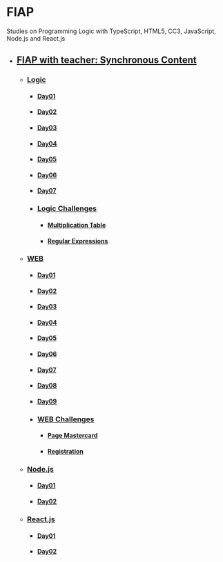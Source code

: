 # FIAP
Studies on Programming Logic with TypeScript, HTML5, CC3, JavaScript, Node.js and React.js
  
- ## [FIAP with teacher: Synchronous Content](README.md)
  - ### [Logic](01-logic/README.md)
    - #### [Day01](01-logic/day01/README.md)
    - #### [Day02](01-logic/day02/README.md)
    - #### [Day03](01-logic/day03/README.md)
    - #### [Day04](01-logic/day04/README.md)
    - #### [Day05](01-logic/day05/README.md)
    - #### [Day06](01-logic/day06/README.md)
    - #### [Day07](01-logic/day07/README.md)
    
    - ### [Logic Challenges](01-logic/logic-challenges/README.md)
      - #### [Multiplication Table](01-logic/logic-challenges/01-multiplication-table/README.md)
      - #### [Regular Expressions](01-logic/logic-challenges/02-regular-expressions/README.md)
    
  - ### [WEB](02-web/README.md)
    - #### [Day01](02-web/day01/README.md)
    - #### [Day02](02-web/day02/README.md)
    - #### [Day03](02-web/day02/README.md)
    - #### [Day04](02-web/day04/README.md)
    - #### [Day05](02-web/day05/README.md)
    - #### [Day06](02-web/day06/README.md)
    - #### [Day07](02-web/day07/README.md)
    - #### [Day08](02-web/day08/README.md)
    - #### [Day09](02-web/day09/README.md)
    
    - ### [WEB Challenges](02-web/web-challenges/README.md)
      - #### [Page Mastercard](02-web/web-challenges/01-mastercard/README.md)
      - #### [Registration](02-web/web-challenges/02-registration/README.md)
  
  - ### [Node.js](03-node/README.md)
    - #### [Day01](03-node/day01/README.md)
    - #### [Day02](03-node/day02/README.md)

  - ### [React.js](04-react/README.md)
    - #### [Day01](04-react/day01/README.md)
    - #### [Day02](04-react/day02/README.md)

